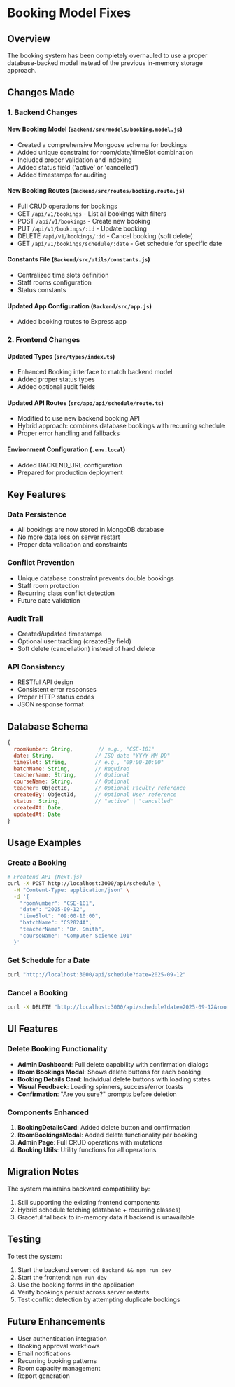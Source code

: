 # Booking Model Fixes

## Overview
The booking system has been completely overhauled to use a proper database-backed model instead of the previous in-memory storage approach.

## Changes Made

### 1. Backend Changes

#### New Booking Model (`Backend/src/models/booking.model.js`)
- Created a comprehensive Mongoose schema for bookings
- Added unique constraint for room/date/timeSlot combination
- Included proper validation and indexing
- Added status field ('active' or 'cancelled')
- Added timestamps for auditing

#### New Booking Routes (`Backend/src/routes/booking.route.js`)
- Full CRUD operations for bookings
- GET `/api/v1/bookings` - List all bookings with filters
- POST `/api/v1/bookings` - Create new booking
- PUT `/api/v1/bookings/:id` - Update booking
- DELETE `/api/v1/bookings/:id` - Cancel booking (soft delete)
- GET `/api/v1/bookings/schedule/:date` - Get schedule for specific date

#### Constants File (`Backend/src/utils/constants.js`)
- Centralized time slots definition
- Staff rooms configuration
- Status constants

#### Updated App Configuration (`Backend/src/app.js`)
- Added booking routes to Express app

### 2. Frontend Changes

#### Updated Types (`src/types/index.ts`)
- Enhanced Booking interface to match backend model
- Added proper status types
- Added optional audit fields

#### Updated API Routes (`src/app/api/schedule/route.ts`)
- Modified to use new backend booking API
- Hybrid approach: combines database bookings with recurring schedule
- Proper error handling and fallbacks

#### Environment Configuration (`.env.local`)
- Added BACKEND_URL configuration
- Prepared for production deployment

## Key Features

### Data Persistence
- All bookings are now stored in MongoDB database
- No more data loss on server restart
- Proper data validation and constraints

### Conflict Prevention
- Unique database constraint prevents double bookings
- Staff room protection
- Recurring class conflict detection
- Future date validation

### Audit Trail
- Created/updated timestamps
- Optional user tracking (createdBy field)
- Soft delete (cancellation) instead of hard delete

### API Consistency
- RESTful API design
- Consistent error responses
- Proper HTTP status codes
- JSON response format

## Database Schema

```javascript
{
  roomNumber: String,        // e.g., "CSE-101"
  date: String,             // ISO date "YYYY-MM-DD"
  timeSlot: String,         // e.g., "09:00-10:00"
  batchName: String,        // Required
  teacherName: String,      // Optional
  courseName: String,       // Optional
  teacher: ObjectId,        // Optional Faculty reference
  createdBy: ObjectId,      // Optional User reference
  status: String,           // "active" | "cancelled"
  createdAt: Date,
  updatedAt: Date
}
```

## Usage Examples

### Create a Booking
```bash
# Frontend API (Next.js)
curl -X POST http://localhost:3000/api/schedule \
  -H "Content-Type: application/json" \
  -d '{
    "roomNumber": "CSE-101",
    "date": "2025-09-12",
    "timeSlot": "09:00-10:00",
    "batchName": "CS2024A",
    "teacherName": "Dr. Smith",
    "courseName": "Computer Science 101"
  }'
```

### Get Schedule for a Date
```bash
curl "http://localhost:3000/api/schedule?date=2025-09-12"
```

### Cancel a Booking
```bash
curl -X DELETE "http://localhost:3000/api/schedule?date=2025-09-12&roomNumber=CSE-101&timeSlot=09:00-10:00"
```

## UI Features

### Delete Booking Functionality
- **Admin Dashboard**: Full delete capability with confirmation dialogs
- **Room Bookings Modal**: Shows delete buttons for each booking
- **Booking Details Card**: Individual delete buttons with loading states
- **Visual Feedback**: Loading spinners, success/error toasts
- **Confirmation**: "Are you sure?" prompts before deletion

### Components Enhanced
1. **BookingDetailsCard**: Added delete button and confirmation
2. **RoomBookingsModal**: Added delete functionality per booking
3. **Admin Page**: Full CRUD operations with mutations
4. **Booking Utils**: Utility functions for all operations

## Migration Notes

The system maintains backward compatibility by:
1. Still supporting the existing frontend components
2. Hybrid schedule fetching (database + recurring classes)
3. Graceful fallback to in-memory data if backend is unavailable

## Testing

To test the system:
1. Start the backend server: `cd Backend && npm run dev`
2. Start the frontend: `npm run dev`
3. Use the booking forms in the application
4. Verify bookings persist across server restarts
5. Test conflict detection by attempting duplicate bookings

## Future Enhancements

- User authentication integration
- Booking approval workflows
- Email notifications
- Recurring booking patterns
- Room capacity management
- Report generation
